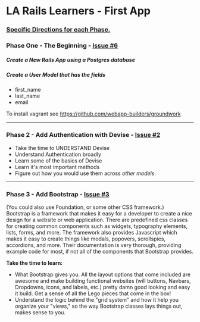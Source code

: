 # LA Rails Learners - First App

### [Specific Directions for each Phase.](https://gist.github.com/jendiamond/f6432d1a102b2ca6a429)

### Phase One - The Beginning - [Issue #6](https://github.com/LARailsLearners/_first_app_instructions/issues/6)

##### Create a New Rails App using a Postgres database

##### Create a User Model that has the fields 

+ first_name
+ last_name
+ email

To install vagrant see https://github.com/webapp-builders/groundwork

-----

### Phase 2 - Add Authentication with Devise - [Issue #2](https://github.com/LARailsLearners/_first_app_instructions/issues/2)

- Take the time to UNDERSTAND Devise
- Understand Authentication broadly
- Learn some of the basics of Devise
- Learn it's most important methods
- Figure out how you would use them across *other models*.

-----

### Phase 3 - Add Bootstrap - [Issue #3](https://github.com/LARailsLearners/_first_app_instructions/labels/HOMEWORK)

(You could also use Foundation, or some other CSS framework.)    
Bootstrap is a framework that makes it easy for a developer to create a nice design for a website or web application. There are predefined css classes for creating common components such as widgets, typography elements, lists, forms, and more. The framework also provides Javascript which makes it easy to create things like modals, popovers, scrollspies, accordions, and more. Their documentation is very thorough, providing example code for most, if not all of the components that Bootstrap provides.

**Take the time to learn:**
- What Bootstrap gives you. All the layout options that come included are awesome and make building functional websites (will buttons, Navbars, Dropdowns, icons, and labels, etc.) pretty damn good looking and easy it build. Get a sense of all the Lego pieces that come in the box!
- Understand the logic behind the "grid system" and how it help you organize your "views," so the way Bootstrap classes lays things out, makes sense to you. 

